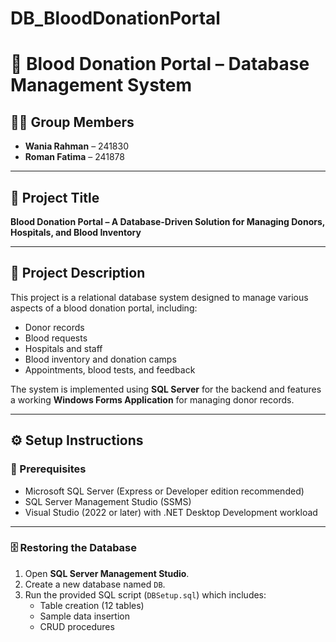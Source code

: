 # DB_BloodDonationPortal
# 💉 Blood Donation Portal – Database Management System

## 👩‍💻 Group Members
- **Wania Rahman** – 241830  
- **Roman Fatima** – 241878

---

## 📌 Project Title
**Blood Donation Portal – A Database-Driven Solution for Managing Donors, Hospitals, and Blood Inventory**

---

## 📖 Project Description
This project is a relational database system designed to manage various aspects of a blood donation portal, including:
- Donor records  
- Blood requests  
- Hospitals and staff  
- Blood inventory and donation camps  
- Appointments, blood tests, and feedback  

The system is implemented using **SQL Server** for the backend and features a working **Windows Forms Application** for managing donor records.

---

## ⚙️ Setup Instructions

### 🔧 Prerequisites
- Microsoft SQL Server (Express or Developer edition recommended)
- SQL Server Management Studio (SSMS)
- Visual Studio (2022 or later) with .NET Desktop Development workload

---

### 🗄️ Restoring the Database
1. Open **SQL Server Management Studio**.
2. Create a new database named `DB`.
3. Run the provided SQL script (`DBSetup.sql`) which includes:
   - Table creation (12 tables)
   - Sample data insertion
   - CRUD procedures





